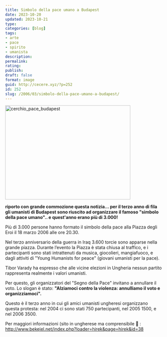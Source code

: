 ```yaml
---
title: Simbolo della pace umano a Budapest
date: 2023-10-20
updated: 2023-10-21
type: 
categories: [blog]
tags:
- arte
- pace
- spirito
- umanista
description: 
permalink: 
rating: 
publish: 
draft: false
format: image
guid: http://cecere.xyz/?p=252
id: 252
slug: /2006/03/simbolo-della-pace-umano-a-budapest/
---
```


<img src="http://cecere.xyz/wp-content/uploads/sites/3/2006/03/cerchio_pace_budapest.jpg" alt="cerchio_pace_budapest" width="400" height="300" class="alignnone size-full wp-image-5482" srcset="http://cecere.xyz/wp-content/uploads/sites/3/2006/03/cerchio_pace_budapest.jpg 400w, http://cecere.xyz/wp-content/uploads/sites/3/2006/03/cerchio_pace_budapest-300x225.jpg 300w" sizes="(max-width: 400px) 100vw, 400px" />

**riporto con grande commozione questa notizia… per il terzo anno di fila gli umanisti di Budapest sono riuscito ad organizzare il famoso "simbolo della pace umano".. e quest'anno erano più di 3.000!**

Più di 3.000 persone hanno formato il simbolo della pace alla Piazza degli Eroi il 18 marzo 2006 alle ore 20.30.
  
Nel terzo anniversario della guerra in Iraq 3.600 torcie sono apparse nella grande piazza. Durante l’evento la Piazza è stata chiusa al traffico, e i partecipanti sono stati intrattenuti da musica, giocolieri, mangiafuoco, e dagli attiviti di "Young Humanists for peace" (giovani umanisti per la pace).
  
Tibor Varady ha espresso che alle vicine elezioni in Ungheria nessun partito rappresenta realmente i valori umanisti.
  
Per questo, gli organizzatori del "Segno della Pace" invitano a annullare il voto. Lo slogan è stato: **"Alziamoci contro la violenza: annulliamo il voto e organizziamoci".**
  
Questo è il terzo anno in cui gli amici umanisti ungheresi organizzano questa protesta: nel 2004 ci sono stati 750 partecipanti, nel 2005 1500, e nel 2006 3500.
  
Per maggiori informazioni (sito in ungherese ma comprensibile 🙂 : <http://www.bekejel.net/index.php?loader=hirek&page=hirek&id=38>